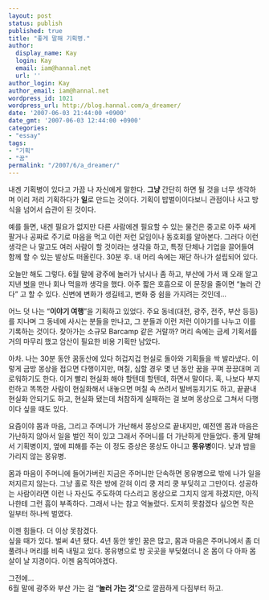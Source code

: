 ```yaml
---
layout: post
status: publish
published: true
title: "좋게 말해 기획병."
author:
  display_name: Kay
  login: Kay
  email: iam@hannal.net
  url: ''
author_login: Kay
author_email: iam@hannal.net
wordpress_id: 1021
wordpress_url: http://blog.hannal.com/a_dreamer/
date: '2007-06-03 21:44:00 +0900'
date_gmt: '2007-06-03 12:44:00 +0900'
categories:
- "essay"
tags:
- "기획"
- "꿈"
permalink: "/2007/6/a_dreamer/"
---
```

<p>내겐 기획병이 있다고 가끔 나 자신에게 말한다. <strong>그냥</strong> 간단히 하면 될 것을 너무 생각하며 이리 저리 기획하다가 <strong>일</strong>로 만드는 것이다. 기획이 밥벌이이다보니 관점이나 사고 방식을 넘어서 습관이 된 것이다.</p>
<p>예를 들면, 내겐 필요가 없지만 다른 사람에겐 필요할 수 있는 물건은 중고로 아주 싸게 팔거나 공짜로 주기로 마음을 먹고 이런 저런 모임이나 동호회를 알아본다. 그러다 이런 생각은 나 말고도 여러 사람이 할 것이라는 생각을 하고, 특정 단체나 기업을 끌어들여 함께 할 수 있는 발상도 떠올린다. 30분 후. 내 머리 속에는 재단 하나가 설립되어 있다.</p>
<p>오늘만 해도 그렇다. 6월 말에 광주에 놀러가 낚시나 좀 하고, 부산에 가서 꽤 오래 알고 지낸 <a href="http://blog.webpher.com">벗</a>을 만나 회나 먹을까 생각을 했다. 아주 짧은 호흡으로 이 문장을 줄이면 “놀러 간다” 고 할 수 있다. 신변에 변화가 생길테고, 변화 중 쉼을 가지려는 것인데...</p>
<p>어느 덧 나는 “<strong>이야기 여행</strong>”을 기획하고 있었다. 주요 동네(대전, 광주, 전주, 부산 등등)를 지나며 그 동네에 사시는 분들을 만나고, 그 분들과 이런 저런 이야기를 나누고 이를 기록하는 것이다. 찾아가는 소규모 Barcamp 같은 거랄까? 머리 속에는 금세 기획서를 거의 마무리 했고 암산이 필요한 비용 기획만 남았다.</p>
<p>아차. 나는 30분 동안 꿈동산에 있다 허겁지겁 현실로 돌아와 기획들을 싹 발라냈다. 이렇게 금방 몽상을 접으면 다행이지만, 며칠, 심할 경우 몇 년 동안 꿈을 꾸며 끙끙대며 괴로워하기도 한다. 이거 빨리 현실화 해야 할텐데 할텐데, 하면서 말이다. 혹, 나보다 부지런하고 똑똑한 사람이 현실화해서 내놓으면 며칠 속 쓰려서 발버둥치기도 하고, 끝끝내 현실화 안되기도 하고, 현실화 됐는데 처참하게 실패하는 걸 보며 몽상으로 그쳐서 다행이다 싶을 때도 있다.</p>
<p>요즘이야 몸과 마음, 그리고 주머니가 가난해서 몽상으로 끝내지만, 예전엔 몸과 마음은 가난하지 않아서 일을 벌인 적이 있고 그래서 주머니를 더 가난하게 만들었다. 좋게 말해서 기획병이지, 옆에 피해를 주는 이 정도 증상은 몽상도 아니고 <strong>몽유병</strong>이다. 낮과 밤을 가리지 않는 몽유병.</p>
<p>몸과 마음이 주머니에 들어가버린 지금은 주머니만 단속하면 몽유병으로 밖에 나가 일을 저지르지 않는다. 그냥 홀로 작은 방에 갇혀 이리 쿵 저리 쿵 부딪히고 그만이다. 성공하는 사람이라면 이런 나 자신도 주도하여 다스리고 몽상으로 그치지 않게 하겠지만, 아직 나한테 그런 흠이 부족하다. 그래서 나는 참고 억눌렀다. 도저히 못참겠다 싶으면 작은 일부터 하나씩 벌였다.</p>
<p>이젠 힘들다. 더 이상 못참겠다.<br />
싶을 때가 있다. 벌써 4년 됐다. 4년 동안 쌓인 꿈은 많고, 몸과 마음은 주머니에서 좀 더 풀려나 머리를 비죽 내밀고 있다. 몽유병으로 방 곳곳을 부딪혔더니 온 몸이 다 아파 몸살이 날 지경이다. 이젠 움직여야겠다.</p>
<p>그전에...<br />
6월 말에 광주와 부산 가는 걸 “<strong>놀러 가는 것</strong>”으로 깔끔하게 다짐부터 하고.</p>

